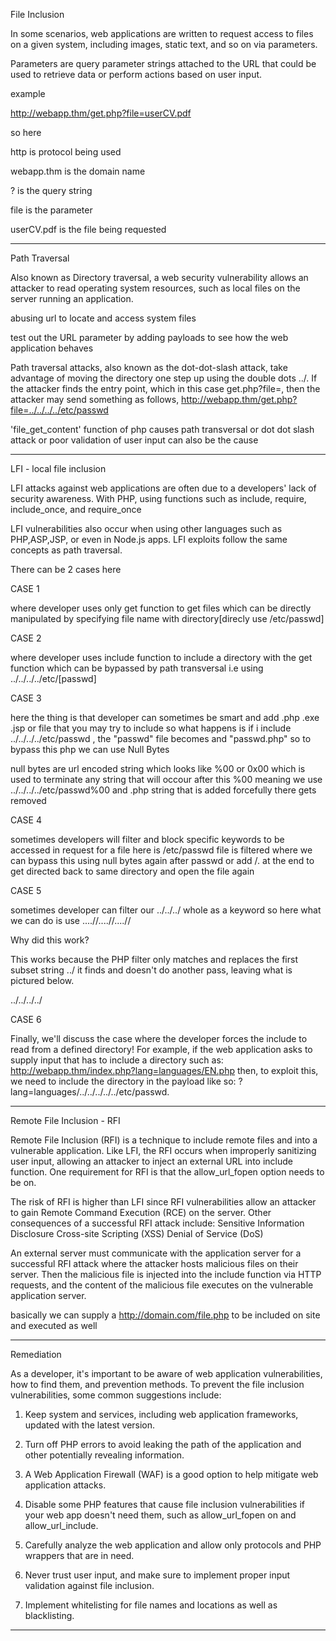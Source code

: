 File Inclusion 

In some scenarios, web applications are written to request access to files on a given system, including images, static text, and so on via parameters. 

Parameters are query parameter strings attached to the URL that could be used to retrieve data or perform actions based on user input.

example 


http://webapp.thm/get.php?file=userCV.pdf

so here 

 http is protocol being used

 webapp.thm is the domain name

 ? is the query string 

 file is the parameter 

 userCV.pdf is the file being requested 

-------------------

Path Traversal

Also known as Directory traversal, a web security vulnerability allows an attacker to read operating system resources, such as local files on the server running an application.

abusing url to locate and access system files 

test out the URL parameter by adding payloads to see how the web application behaves

Path traversal attacks, also known as the dot-dot-slash attack, take advantage of moving the directory one step up using the double dots ../. If the attacker finds the entry point, which in this case get.php?file=, then the attacker may send something as follows, http://webapp.thm/get.php?file=../../../../etc/passwd


'file_get_content' function of php causes path transversal or dot dot slash attack or poor validation of user input can also be the cause 


---------------------


LFI - local file inclusion 


LFI attacks against web applications are often due to a developers' lack of security awareness. With PHP, using functions such as include, require, include_once, and require_once

LFI vulnerabilities also occur when using other languages such as PHP,ASP,JSP, or even in Node.js apps. LFI exploits follow the same concepts as path traversal.

There can be 2 cases here 


CASE 1 

where developer uses only get function to get files which can be directly manipulated by specifying file name with directory[direcly use /etc/passwd]


CASE 2 

where developer uses include function to include a directory with the get function which can be bypassed by path transversal i.e using ../../../../etc/[passwd]

CASE 3 

here the thing is that developer can sometimes be smart and add .php .exe .jsp or file that you may try to include so what happens is if i include ../../../../etc/passwd , the "passwd" file becomes and "passwd.php" so to bypass this php we can use Null Bytes

null bytes are url encoded string which looks like %00 or 0x00 which is used to terminate any string that will occour after this %00 meaning we use ../../../../etc/passwd%00 and .php string that is added forcefully there gets removed


CASE 4 

sometimes developers will filter and block specific keywords to be accessed in request for a file here is /etc/passwd file is filtered where we can bypass this using null bytes again after passwd or add /. at the end to get directed back to same directory and open the file again

CASE 5 

sometimes developer can filter our ../../../ whole as a keyword so here what we can do is use ....//....//....// 

Why did this work?

This works because the PHP filter only matches and replaces the first subset string ../ it finds and doesn't do another pass, leaving what is pictured below.

../../../../

CASE 6 

 Finally, we'll discuss the case where the developer forces the include to read from a defined directory! For example, if the web application asks to supply input that has to include a directory such as: http://webapp.thm/index.php?lang=languages/EN.php then, to exploit this, we need to include the directory in the payload like so: ?lang=languages/../../../../../etc/passwd.


 ----------------

 Remote File Inclusion - RFI

Remote File Inclusion (RFI) is a technique to include remote files and into a vulnerable application. Like LFI, the RFI occurs when improperly sanitizing user input, allowing an attacker to inject an external URL into include function. One requirement for RFI is that the allow_url_fopen option needs to be on.

The risk of RFI is higher than LFI since RFI vulnerabilities allow an attacker to gain Remote Command Execution (RCE) on the server. Other consequences of a successful RFI attack include:
Sensitive Information Disclosure
Cross-site Scripting (XSS)
Denial of Service (DoS)


An external server must communicate with the application server for a successful RFI attack where the attacker hosts malicious files on their server. Then the malicious file is injected into the include function via HTTP requests, and the content of the malicious file executes on the vulnerable application server.

basically we can supply a http://domain.com/file.php to be included on site and executed as well 

-----------------------

Remediation

As a developer, it's important to be aware of web application vulnerabilities, how to find them, and prevention methods. To prevent the file inclusion vulnerabilities, some common suggestions include:


1. Keep system and services, including web application frameworks, updated with the latest version.

2. Turn off PHP errors to avoid leaking the path of the application and other potentially revealing information.

3. A Web Application Firewall (WAF) is a good option to help mitigate web application attacks.

4. Disable some PHP features that cause file inclusion vulnerabilities if your web app doesn't need them, such as allow_url_fopen on and allow_url_include.

5. Carefully analyze the web application and allow only protocols and PHP wrappers that are in need.

6. Never trust user input, and make sure to implement proper input validation against file inclusion.

7. Implement whitelisting for file names and locations as well as blacklisting.

-------------------




